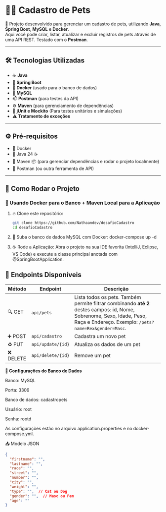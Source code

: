 # 🐶🐱 Cadastro de Pets

🚀 Projeto desenvolvido para gerenciar um cadastro de pets, utilizando **Java**, **Spring Boot**, **MySQL** e **Docker**.  
Aqui você pode criar, listar, atualizar e excluir registros de pets através de uma API REST. Testado com o **Postman**.

---

## 🛠️ Tecnologias Utilizadas

- ☕ **Java**
- 🌱 **Spring Boot**
- 🐳 **Docker** (usado para o banco de dados)
- 🐬 **MySQL**
- 📫 **Postman** (para testes da API)
- ⚙️ **Maven** (para gerenciamento de dependências)
- 🧪 **jUnit e Mockito** (Para testes unitários e simulações)
- ⚠️ **Tratamento de exceções**
---

## ⚙️ Pré-requisitos

- 🔸 Docker 
- 🔸 Java 24 ☕
- 🔸 Maven 📦 (para gerenciar dependências e rodar o projeto localmente)
- 🔸 Postman (ou outra ferramenta de API)

---

## 🚀 Como Rodar o Projeto

### 🐳 Usando Docker para o Banco + Maven Local para a Aplicação

1. 🔥 Clone este repositório:
   ```bash
   git clone https://github.com/Nathaandev/desafioCadastro
   cd desafioCadastro

2.    🐬 Suba o banco de dados MySQL com Docker:
      docker-compose up -d

3.    ☕ Rode a Aplicação:
      Abra o projeto na sua IDE favorita (IntelliJ, Eclipse, VS Code) e execute a classe principal anotada com @SpringBootApplication.
  

## 📑 Endpoints Disponíveis

| Método    | Endpoint         | Descrição                                                                              |
|-----------|------------------|----------------------------------------------------------------------------------------|
| 🔍 GET    | `api/pets`          | Lista todos os pets. Também permite filtrar combinando **até 2** destes campos: id, Nome, Sobrenome, Sexo, Idade, Peso, Raça e Endereço. Exemplo: `/pets?name=Rex&gender=Masc`. |
| ➕ POST   | `api/cadastro`          | Cadastra um novo pet                                                                   |
| ♻️ PUT    | `api/update/{id}`     | Atualiza os dados de um pet                                                            |
| ❌ DELETE | `api/delete/{id}`     | Remove um pet                                                                          |

**💾 Configurações do Banco de Dados**

Banco: MySQL

Porta: 3306

Banco de dados: cadastropets

Usuário: root

Senha: rootd

As configurações estão no arquivo application.properties e no docker-compose.yml.

📤 Modelo JSON

```json
{
  "firstname": "",
  "lastname": "",
  "race": "",
  "street": "",
  "number": "",
  "city": "",
  "weight": "",
  "type": "",  // Cat ou Dog
  "gender": "",  // Masc ou Fem
  "age": ""
}


